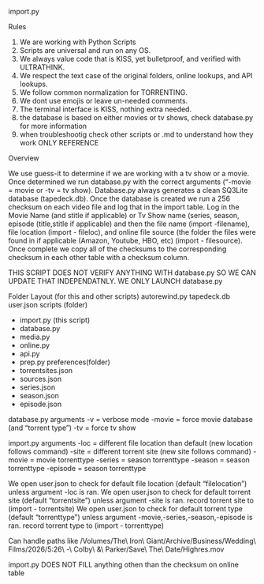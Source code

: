 import.py

Rules

1. We are working with Python Scripts
2. Scripts are universal and run on any OS.
3. We always value code that is KISS, yet bulletproof, and verified with ULTRATHINK.
4. We respect the text case of the original folders, online lookups, and API lookups.
5. We follow common normalization for TORRENTING.
6. We dont use emojis or leave un-needed comments.
7. The terminal interface is KISS, nothing extra needed.
8. the database is based on either movies or tv shows, check database.py for more information
9. when troubleshootig check other scripts or .md to understand how they work ONLY REFERENCE 


Overview

We use guess-it to determine if we are working with a tv show or a movie. Once determined we run database.py with the correct arguments (“-movie = movie or -tv = tv show). Database.py always generates a clean SQ3Lite database (tapedeck.db). Once the database is created we run a 256 checksum on each video file and log that in the import table. Log in the Movie Name (and stitle if applicable) or Tv Show name (series, season, episode (title,stitle if applicable) and then the file name (import -filename), file location (import - fileloc), and online file source (the folder the files were found in if applicable (Amazon, Youtube, HBO, etc) (import - filesource). Once complete we copy all of the checksums to the corresponding checksum in each other table with a checksum column. 

THIS SCRIPT DOES NOT VERIFY ANYTHING WITH database.py SO WE CAN UPDATE THAT INDEPENDATNLY. WE ONLY LAUNCH database.py

Folder Layout (for this and other scripts)
autorewind.py
tapedeck.db
user.json
scripts (folder)
- import.py (this script)
- database.py 
- media.py
- online.py
- api.py
- prep.py
preferences(folder)
- torrentsites.json
- sources.json
- series.json
- season.json
- episode.json


database.py arguments
-v = verbose mode
-movie = force movie database (and “torrent type”)
-tv = force tv show


import.py arguments
-loc = different file location than default (new location follows command)
-site = different torrent site (new site follows command)
-movie = movie torrenttype
-series = season torrenttype
-season = season torrenttype
-episode = season torrenttype


We open user.json to check for default file location (default “filelocation”) unless argument -loc is ran.
We open user.json to check for default torrent site (default “torrentsite”) unless argument -site is ran. record torrent site to (import - torrentsite)
We open user.json to check for default torrent type (default “torrenttype”) unless argument -movie,-series,-season,-episode is ran. record torrent type to (import - torrenttype)


Can handle paths like /Volumes/The\ Iron\ Giant/Archive/Business/Wedding\ Films/2026/5\:26\ -\ Colby\ \&\ Parker/Save\ The\ Date/Highres.mov 

import.py DOES NOT FILL anything othen than the checksum on online table

